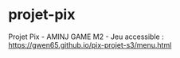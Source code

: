 # projet-pix
Projet Pix - AMINJ GAME M2 - 
Jeu accessible : https://gwen65.github.io/pix-projet-s3/menu.html
